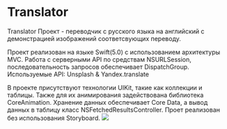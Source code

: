 # Translator

Translator
Проект - переводчик с русского языка на английский с демонстрацией изображений соответсвующих переводу.

Проект реализован на языке Swift(5.0) с использованием архитектуры MVC.
Работа с серверными API по средствам NSURLSession, последовательность запросов обеспечивает DispatchGroup. 
Используемые API: Unsplash & Yandex.translate 

В проекте присутствуют технологии UIKit, такие как коллекции и таблицы. Также для их анимирования задействована библиотека CoreAnimation. 
Хранение данных обеспечивает Core Data, а вывод данных в таблицу класс NSFetchedResultsController.
Проет реализован без использования Storyboard.
![](Анимация1.gif)
